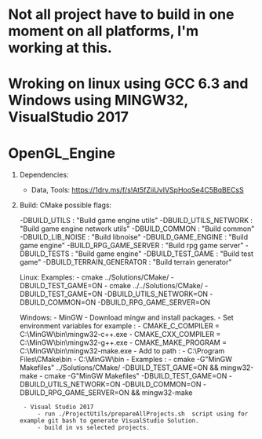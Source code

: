 # Not all project have to build in one moment on all platforms, I'm working at this.
# Wroking on linux using GCC 6.3 and Windows using MINGW32, VisualStudio 2017
# OpenGL_Engine

1) Dependencies:
    - Data, Tools:
        https://1drv.ms/f/s!At5fZiiUvIVSpHooSe4C5BqBECsS

2) Build:
    CMake possible flags:

    -DBUILD_UTILS               : "Build game engine utils"
    -DBUILD_UTILS_NETWORK       : "Build game engine network utils"
    -DBUILD_COMMON              : "Build common"
    -DBUILD_LIB_NOISE           : "Build libnoise"
    -DBUILD_GAME_ENGINE         : "Build game engine"
    -BUILD_RPG_GAME_SERVER      : "Build rpg game server"
    -DBUILD_TESTS               : "Build game engine"
    -DBUILD_TEST_GAME           : "Build test game"
    -DBUILD_TERRAIN_GENERATOR   : "Build terrain generator"

    Linux:
        Examples:
            - cmake ../Solutions/CMake/ -DBUILD_TEST_GAME=ON
            - cmake ../../Solutions/CMake/ -DBUILD_TEST_GAME=ON -DBUILD_UTILS_NETWORK=ON -DBUILD_COMMON=ON -DBUILD_RPG_GAME_SERVER=ON

    Windows:
        - MinGW
            - Download mingw and install packages.
            - Set environment variables for example :
                - CMAKE_C_COMPILER = C:\MinGW\bin\mingw32-c++.exe
                - CMAKE_CXX_COMPILER = C:\MinGW\bin\mingw32-g++.exe
                - CMAKE_MAKE_PROGRAM = C:\MinGW\bin\mingw32-make.exe
            - Add to path : 
                - C:\Program Files\CMake\bin
                - C:\MinGW\bin
            - Examples :
            - cmake -G"MinGW Makefiles" ../Solutions/CMake/ -DBUILD_TEST_GAME=ON && mingw32-make
            - cmake -G"MinGW Makefiles" -DBUILD_TEST_GAME=ON -DBUILD_UTILS_NETWORK=ON -DBUILD_COMMON=ON -DBUILD_RPG_GAME_SERVER=ON && mingw32-make

        - Visual Studio 2017
            - run ./ProjectUtils/prepareAllProjects.sh  script using for example git bash to generate VisualStudio Solution.
            - build in vs selected projects.
